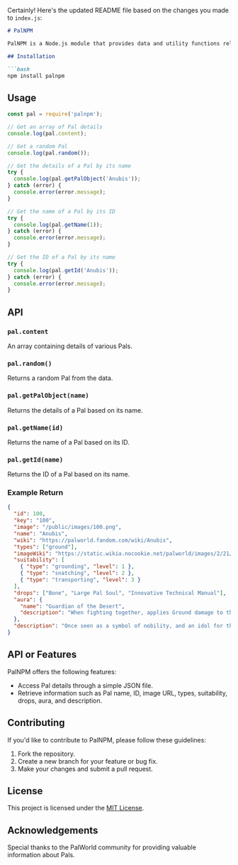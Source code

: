 Certainly! Here's the updated README file based on the changes you made to `index.js`:

```markdown
# PalNPM

PalNPM is a Node.js module that provides data and utility functions related to PalWorld. PalNPM is a simple npm package that provides a JSON file allowing users to quickly search for a Pal and access almost all the details about the Pal, including their description.

## Installation

```bash
npm install palnpm
```

## Usage

```javascript
const pal = require('palnpm');

// Get an array of Pal details
console.log(pal.content);

// Get a random Pal
console.log(pal.random());

// Get the details of a Pal by its name
try {
  console.log(pal.getPalObject('Anubis'));
} catch (error) {
  console.error(error.message);
}

// Get the name of a Pal by its ID
try {
  console.log(pal.getName(1));
} catch (error) {
  console.error(error.message);
}

// Get the ID of a Pal by its name
try {
  console.log(pal.getId('Anubis'));
} catch (error) {
  console.error(error.message);
}
```

## API

### `pal.content`

An array containing details of various Pals.

### `pal.random()`

Returns a random Pal from the data.

### `pal.getPalObject(name)`

Returns the details of a Pal based on its name.

### `pal.getName(id)`

Returns the name of a Pal based on its ID.

### `pal.getId(name)`

Returns the ID of a Pal based on its name.

### Example Return

```json
{
  "id": 100,
  "key": "100",
  "image": "/public/images/100.png",
  "name": "Anubis",
  "wiki": "https://palworld.fandom.com/wiki/Anubis",
  "types": ["ground"],
  "imageWiki": "https://static.wikia.nocookie.net/palworld/images/2/21/Anubis_menu.png/",
  "suitability": [
    { "type": "grounding", "level": 1 },
    { "type": "snatching", "level": 2 },
    { "type": "transporting", "level": 3 }
  ],
  "drops": ["Bone", "Large Pal Soul", "Innovative Technical Manual"],
  "aura": {
    "name": "Guardian of the Desert",
    "description": "When fighting together, applies Ground damage to the player's attacks. Sometimes dodges attacks with a high-speed sidestep while in battle."
  },
  "description": "Once seen as a symbol of nobility, and an idol for those who shunned wealth and power. Yet over time, this Pal became a token of death."
}
```

## API or Features

PalNPM offers the following features:

- Access Pal details through a simple JSON file.
- Retrieve information such as Pal name, ID, image URL, types, suitability, drops, aura, and description.

## Contributing

If you'd like to contribute to PalNPM, please follow these guidelines:

1. Fork the repository.
2. Create a new branch for your feature or bug fix.
3. Make your changes and submit a pull request.

## License

This project is licensed under the [MIT License](LICENSE).

## Acknowledgements

Special thanks to the PalWorld community for providing valuable information about Pals.